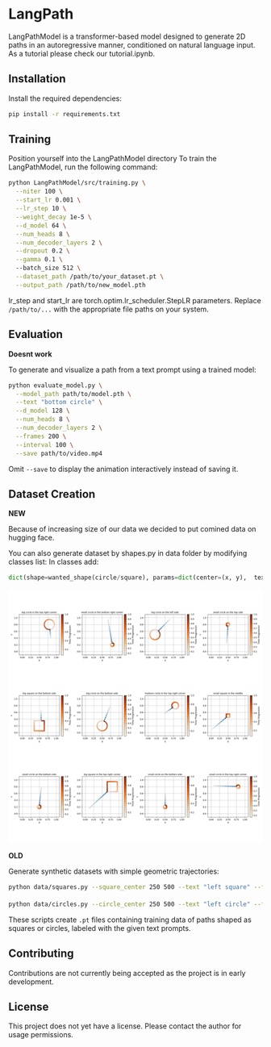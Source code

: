 # LangPath

LangPathModel is a transformer-based model designed to generate 2D paths in an autoregressive manner, conditioned on natural language input.
As a tutorial please check our tutorial.ipynb.

## Installation

Install the required dependencies:

```bash
pip install -r requirements.txt
```

## Training

Position yourself into the LangPathModel directory
To train the LangPathModel, run the following command:

```bash
python LangPathModel/src/training.py \
  --niter 100 \
  --start_lr 0.001 \
  --lr_step 10 \
  --weight_decay 1e-5 \
  --d_model 64 \
  --num_heads 8 \
  --num_decoder_layers 2 \
  --dropout 0.2 \
  --gamma 0.1 \ 
  --batch_size 512 \
  --dataset_path /path/to/your_dataset.pt \
  --output_path /path/to/new_model.pth
```
lr_step and start_lr are torch.optim.lr_scheduler.StepLR parameters.
Replace `/path/to/...` with the appropriate file paths on your system.

## Evaluation
**Doesnt work**

To generate and visualize a path from a text prompt using a trained model:

```bash
python evaluate_model.py \
  --model_path path/to/model.pth \
  --text "bottom circle" \
  --d_model 128 \
  --num_heads 8 \
  --num_decoder_layers 2 \
  --frames 200 \
  --interval 100 \
  --save path/to/video.mp4
```

Omit `--save` to display the animation interactively instead of saving it.

## Dataset Creation

**NEW**
	
Because of increasing size of our data we decided to put comined data on hugging face.

You can also generate dataset by shapes.py in data folder by modifying classes list:
In classes add:
```python
dict(shape=wanted_shape(circle/square), params=dict(center=(x, y),  text= shape_caption, n=number_of_paths_to_be_generated)),
```
![Alt text](data/new_dataset.png)

**OLD**

Generate synthetic datasets with simple geometric trajectories:

```bash
python data/squares.py --square_center 250 500 --text "left square" --filename "left_square.pt" --num_origins 5000

python data/circles.py --circle_center 250 500 --text "left circle" --filename "left_circle.pt" --num_origins 5000
```


These scripts create `.pt` files containing training data of paths shaped as squares or circles, labeled with the given text prompts.

## Contributing

Contributions are not currently being accepted as the project is in early development.

## License

This project does not yet have a license. Please contact the author for usage permissions.


